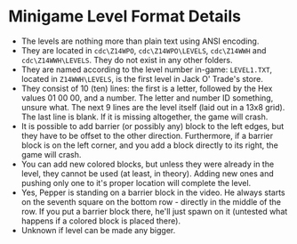 Minigame Level Format Details
=============================

* The levels are nothing more than plain text  using ANSI encoding.
* They are located in `cdc\Z14WPO`, `cdc\Z14WPO\LEVELS`, `cdc\Z14WWH` and `cdc\Z14WWH\LEVELS`. They do not exist in any other folders.
* They are named according to the level number in-game: `LEVEL1.TXT`, located in `Z14WWH\LEVELS`, is the first level in Jack O' Trade's store.
* They consist of 10 (ten) lines: the first is a letter, followed by the Hex values 01 00 00, and a number. The letter and number ID something, unsure what. The next 9 lines are the level itself (laid out in a 13x8 grid). The last line is blank. If it is missing altogether, the game will crash.
* It is possible to add barrier (or possibly any) block to the left edges, but they have to be offset to the other direction. Furthermore, if a barrier block is on the left corner, and you add a block directly to its right, the game will crash.
* You can add new colored blocks, but unless they were already in the level, they cannot be used (at least, in theory). Adding new ones and pushing only one to it's proper location will complete the level.
* Yes, Pepper is standing on a barrier block in the video. He always starts on the seventh square on the bottom row -  directly in the middle of the row. If you put a barrier block there, he'll just spawn on it (untested what happens if a colored block is placed there).
* Unknown if level can be made any bigger.
